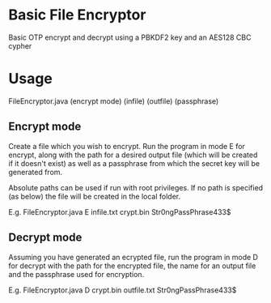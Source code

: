 # Basic File Encryptor
Basic OTP encrypt and decrypt using a PBKDF2 key and an AES128 CBC cypher

# Usage

FileEncryptor.java (encrypt mode) (infile) (outfile) (passphrase)

## Encrypt mode

Create a file which you wish to encrypt. Run the program in mode E for encrypt, along with the path for a desired output file (which will be created if it doesn't exist) as well as a passphrase from which the secret key will be generated from.

Absolute paths can be used if run with root privileges. If no path is specified (as below) the file will be created in the local folder.

E.g. FileEncryptor.java E infile.txt crypt.bin Str0ngPassPhrase433$

## Decrypt mode

Assuming you have generated an ecrypted file, run the program in mode D for decrypt with the path for the encrypted file, the name for an output file and the passphrase used for encryption.

E.g. FileEncryptor.java D crypt.bin outfile.txt Str0ngPassPhrase433$
